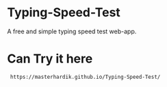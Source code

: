 # Typing-Speed-Test

A free and simple typing speed test web-app.

# Can Try it here

     https://masterhardik.github.io/Typing-Speed-Test/
